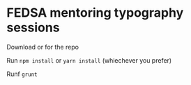 # FEDSA mentoring typography sessions

Download or for the repo

Run ```npm install``` or ```yarn install``` (whiechever you prefer)

Runf ```grunt```